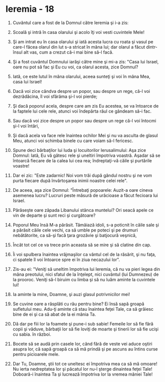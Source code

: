 # Ieremia - 18

1. Cuvântul care a fost de la Domnul către Ieremia şi i-a zis: 

2. Scoală şi intră în casa olarului şi acolo îţi voi vesti cuvintele Mele!

3. Şi am intrat eu în casa olarului şi iată acesta lucra cu roata şi vasul pe care-l făcea olarul din lut s-a stricat în mâna lui; dar olarul a făcut dintr-însul alt vas, cum a crezut că-i mai bine să-l facă. 

4. Şi a fost cuvântul Domnului iarăşi către mine şi mi-a zis: "Casa lui Israel, oare nu pot să fac şi Eu cu voi, ca olarul acesta, zice Domnul? 

5. Iată, ce este lutul în mâna olarului, aceea sunteţi şi voi în mâna Mea, casa lui Israel! 

6. Dacă voi zice cândva despre un popor, sau despre un rege, că-l voi dezrădăcina, îl voi sfărâma şi-l voi pierde; 

7. Şi dacă poporul acela, despre care am zis Eu acestea, se va întoarce de la faptele lui cele rele, atunci voi îndepărta răul ce gândeam să-i fac. 

8. Sau dacă voi zice despre un popor sau despre un rege că-l voi întocmi şi-l voi întări, 

9. Şi dacă acela va face rele înaintea ochilor Mei şi nu va asculta de glasul Meu, atunci voi schimba binele cu care voiam să-l fericesc. 

10. Spune deci bărbaţilor lui Iuda şi locuitorilor Ierusalimului: Aşa zice Domnul: Iată, Eu vă gătesc rele şi uneltiri împotriva voastră. Aşadar să se întoarcă fiecare de la calea lui cea rea; îndreptaţi-vă căile şi purtările voastre! 

11. Dar ei zic: "Este zadarnic! Noi vom trăi după gândul nostru şi ne vom purta fiecare după învârtoşarea inimii noastre celei rele". 

12. De aceea, aşa zice Domnul: "Întrebaţi popoarele: Auzit-a oare cineva asemenea lucru? Lucruri peste măsură de urâcioase a făcut fecioara lui Israel. 

13. Părăseşte oare zăpada Libanului stânca muntelui? Ori seacă apele ce vin de departe şi sunt reci şi curgătoare? 

14. Poporul Meu însă M-a părăsit. Tămâiază idoli, s-a poticnit în căile sale şi a părăsit căile cele vechi, ca să umble pe poteci şi pe drumuri nebătătorite, ca să-şi facă ţara grozăvie şi batjocură veşnică, 

15. Încât tot cel ce va trece prin aceasta să se mire şi să clatine din cap. 

16. Îi voi spulbera înaintea vrăjmaşilor ca vântul cel de la răsărit, şi nu faţa, ci spatele îl voi întoarce spre ei în ziua necazului lor". 

17. Zis-au ei: "Veniţi să uneltim împotriva lui Ieremia, că nu va pieri legea din mâna preotului, nici sfatul de la înţelept, nici cuvântul (lui Dumnezeu) de la prooroc. Veniţi să-l biruim cu limba şi să nu luăm aminte la cuvintele lui! 

18. Ia aminte la mine, Doamne, şi auzi glasul potrivnicilor mei! 

19. Se cuvine oare a răsplăti cu rău pentru bine? Ei însă sapă groapă sufletului meu. Adu-ţi aminte că stau înaintea feţei Tale, ca să grăiesc bine de ei şi ca să abat de la ei mânia Ta. 

20. Dă dar pe fiii lor la foamete şi pune-i sub sabie! Femeile lor să fie fără copii şi văduve, bărbaţii lor să fie loviţi de moarte şi tinerii lor să fie ucişi cu sabia. în război. 

21. Bocete să se audă prin casele lor, când fără de veste vei aduce oştiri asupra lor, că sapă groapă ca să mă prindă şi pe ascuns au întins curse pentru picioarele mele. 

22. Dar Tu, Doamne, ştii tot ce uneltesc ei împotriva mea ca să mă omoare! Nu ierta nedreptatea lor şi păcatul lor nu-l şterge dinaintea feţei Tale! Doboară-i înaintea Ta şi lucrează împotriva lor la vremea mâniei Tale! 

